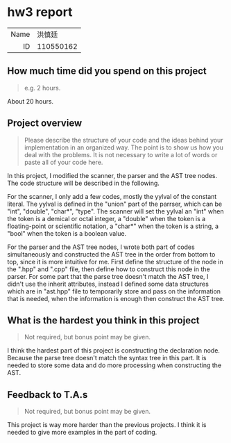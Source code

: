# hw3 report

|||
|-:|:-|
|Name|洪慎廷|
|ID|110550162|

## How much time did you spend on this project

> e.g. 2 hours.

About 20 hours.

## Project overview

> Please describe the structure of your code and the ideas behind your implementation in an organized way.
> The point is to show us how you deal with the problems. It is not necessary to write a lot of words or paste all of your code here.

In this project, I modified the scanner, the parser and the AST tree nodes. The code structure will be described in the following.

For the scanner, I only add a few codes, mostly the yylval of the constant literal. The yylval is defined in the "union" part of the parrser, which can be "int", "double", "char*", "type". The scanner will set the yylval an "int" when the token is a demical or octal integer, a "double" when the token is a floating-point or scientific notation, a "char*" when the token is a string, a "bool" when the token is a boolean value.

For the parser and the AST tree nodes, I wrote both part of codes simultaneously and constructed the AST tree in the order from bottom to top, since it is more intuitive for me. First define the structure of the node in the ".hpp" and ".cpp" file, then define how to construct this node in the parser. For some part that the parse tree doesn't match the AST tree, I didn't use the inherit attributes, instead I defined some data structures which are in "ast.hpp" file to temporarily store and pass on the information that is needed, when the information is enough then construct the AST tree.

## What is the hardest you think in this project

> Not required, but bonus point may be given.

I think the hardest part of this project is constructing the declaration node. Because the parse tree doesn't match the syntax tree in this part. It is needed to store some data and do more processing when constructing the AST. 

## Feedback to T.A.s

> Not required, but bonus point may be given.

This project is way more harder than the previous projects. I think it is needed to give more examples in the part of coding.